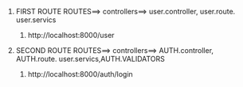 1. FIRST ROUTE
   ROUTES==>
   controllers==> user.controller, user.route. user.servics

   1. http://localhost:8000/user

2. SECOND ROUTE
   ROUTES==>
   controllers==> AUTH.controller, AUTH.route. user.servics,AUTH.VALIDATORS

   1. http://localhost:8000/auth/login
